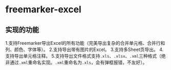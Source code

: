 # freemarker-excel
## 实现的功能
1.支持Freemarker导出Excel的所有功能（完美导出复杂的合并单元格、合并行和列、颜色、字体等）。
2.支持导出带有图片的Excel。
3.支持多Sheet页导出。
4.支持导出单元格注释。
5.支持导出文件格式支持`.xls`、`.xlsx`、`.xml`三种格式（绝非通过`.xml`重命名实现。`.xml`重命名为`.xls`，会有弹框报错，不友好）。
